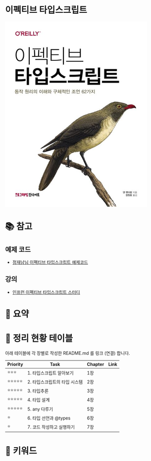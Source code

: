 
# 이펙티브 타입스크립트
![](./images/image01.png)

# 📚 참고
## 예제 코드
- [정재남님 이펙티브 타입스크립트 예제코드](https://github.com/roy-jung/effective-typescript/blob/main/ch02/14/26.ts) 
## 강의
- [인프런 이펙티브 타입스크립트 스터디](https://www.inflearn.com/course/%EC%9D%B4%ED%8E%99%ED%8B%B0%EB%B8%8C-%ED%83%80%EC%9E%85%EC%8A%A4%ED%81%AC%EB%A6%BD%ED%8A%B8-%EC%8A%A4%ED%84%B0%EB%94%94/dashboard)

# 🔑 요약

# 📆 정리 현황 테이블

아래 테이블에 각 장별로 작성한 README.md 를 링크 (연결) 합니다.

| Priority | Task              | Chapter | Link |
| -------- | ----------------- | ------- | ---- |
| ⭐⭐⭐      | 1. 타입스크립트 알아보기    | 1장      |      |
| ⭐⭐⭐⭐⭐    | 2. 타입스크립트의 타입 시스템 | 2장      |      |
| ⭐⭐⭐⭐⭐    | 3. 타입추론           | 3장      |      |
| ⭐⭐⭐⭐⭐    | 4. 타입 설계          | 4장      |      |
| ⭐⭐⭐⭐⭐    | 5. any 다루기        | 5장      |      |
| ⭐        | 6. 타입 선언과 @types  | 6장      |      |
| ⭐        | 7. 코드 작성하고 실행하기   | 7장      |      |

# 📝 키워드
